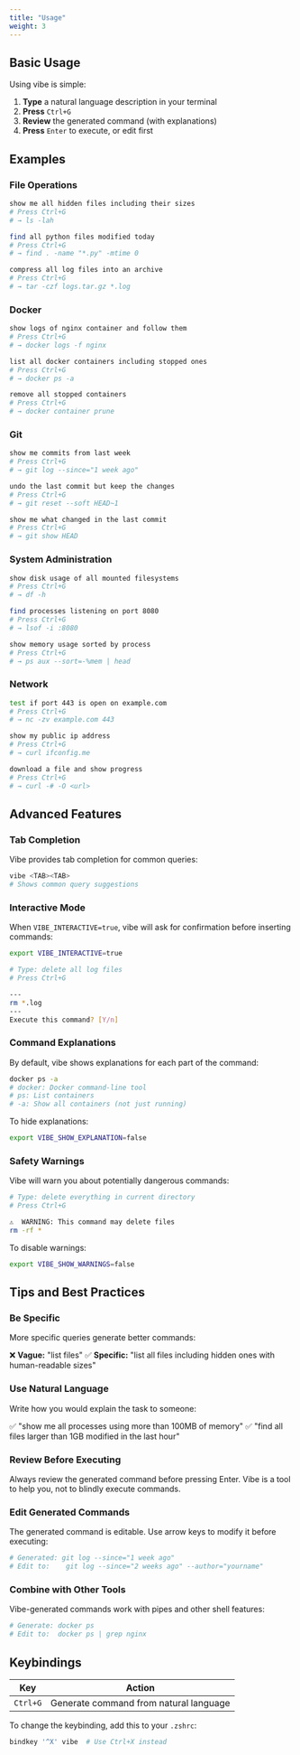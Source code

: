 ```yaml
---
title: "Usage"
weight: 3
---
```



## Basic Usage

Using vibe is simple:

1. **Type** a natural language description in your terminal
2. **Press** `Ctrl+G`
3. **Review** the generated command (with explanations)
4. **Press** `Enter` to execute, or edit first

## Examples

### File Operations

```bash
show me all hidden files including their sizes
# Press Ctrl+G
# → ls -lah
```

```bash
find all python files modified today
# Press Ctrl+G
# → find . -name "*.py" -mtime 0
```

```bash
compress all log files into an archive
# Press Ctrl+G
# → tar -czf logs.tar.gz *.log
```

### Docker

```bash
show logs of nginx container and follow them
# Press Ctrl+G
# → docker logs -f nginx
```

```bash
list all docker containers including stopped ones
# Press Ctrl+G
# → docker ps -a
```

```bash
remove all stopped containers
# Press Ctrl+G
# → docker container prune
```

### Git

```bash
show me commits from last week
# Press Ctrl+G
# → git log --since="1 week ago"
```

```bash
undo the last commit but keep the changes
# Press Ctrl+G
# → git reset --soft HEAD~1
```

```bash
show me what changed in the last commit
# Press Ctrl+G
# → git show HEAD
```

### System Administration

```bash
show disk usage of all mounted filesystems
# Press Ctrl+G
# → df -h
```

```bash
find processes listening on port 8080
# Press Ctrl+G
# → lsof -i :8080
```

```bash
show memory usage sorted by process
# Press Ctrl+G
# → ps aux --sort=-%mem | head
```

### Network

```bash
test if port 443 is open on example.com
# Press Ctrl+G
# → nc -zv example.com 443
```

```bash
show my public ip address
# Press Ctrl+G
# → curl ifconfig.me
```

```bash
download a file and show progress
# Press Ctrl+G
# → curl -# -O <url>
```

## Advanced Features

### Tab Completion

Vibe provides tab completion for common queries:

```bash
vibe <TAB><TAB>
# Shows common query suggestions
```

### Interactive Mode

When `VIBE_INTERACTIVE=true`, vibe will ask for confirmation before inserting commands:

```bash
export VIBE_INTERACTIVE=true

# Type: delete all log files
# Press Ctrl+G

---
rm *.log
---
Execute this command? [Y/n]
```

### Command Explanations

By default, vibe shows explanations for each part of the command:

```bash
docker ps -a
# docker: Docker command-line tool
# ps: List containers
# -a: Show all containers (not just running)
```

To hide explanations:

```bash
export VIBE_SHOW_EXPLANATION=false
```

### Safety Warnings

Vibe will warn you about potentially dangerous commands:

```bash
# Type: delete everything in current directory
# Press Ctrl+G

⚠️  WARNING: This command may delete files
rm -rf *
```

To disable warnings:

```bash
export VIBE_SHOW_WARNINGS=false
```

## Tips and Best Practices

### Be Specific

More specific queries generate better commands:

❌ **Vague:** "list files"
✅ **Specific:** "list all files including hidden ones with human-readable sizes"

### Use Natural Language

Write how you would explain the task to someone:

✅ "show me all processes using more than 100MB of memory"
✅ "find all files larger than 1GB modified in the last hour"

### Review Before Executing

Always review the generated command before pressing Enter. Vibe is a tool to help you, not to blindly execute commands.

### Edit Generated Commands

The generated command is editable. Use arrow keys to modify it before executing:

```bash
# Generated: git log --since="1 week ago"
# Edit to:    git log --since="2 weeks ago" --author="yourname"
```

### Combine with Other Tools

Vibe-generated commands work with pipes and other shell features:

```bash
# Generate: docker ps
# Edit to:  docker ps | grep nginx
```

## Keybindings

| Key | Action |
|-----|--------|
| `Ctrl+G` | Generate command from natural language |

To change the keybinding, add this to your `.zshrc`:

```bash
bindkey '^X' vibe  # Use Ctrl+X instead
```
